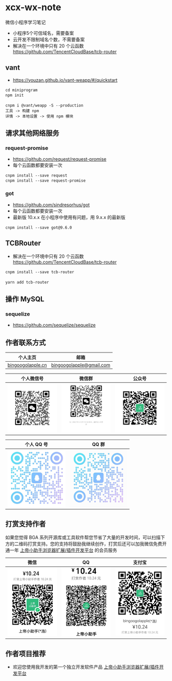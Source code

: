 # xcx-wx-note

微信小程序学习笔记

* 小程序5个可信域名，需要备案
* 云开发不限制域名个数，不需要备案
* 解决在一个环境中只有 20 个云函数 https://github.com/TencentCloudBase/tcb-router

## vant

* https://youzan.github.io/vant-weapp/#/quickstart

```
cd miniprogram
npm init

cnpm i @vant/weapp -S --production
工具 -> 构建 npm
详情 -> 本地设置 -> 使用 npm 模块
```

## 请求其他网络服务

### request-promise

* https://github.com/request/request-promise
* 每个云函数都要安装一次

```
cnpm install --save request
cnpm install --save request-promise
```

### got

* https://github.com/sindresorhus/got
* 每个云函数都要安装一次
* 最新版 10.x.x 在小程序中使用有问题，用 9.x.x 的最新版

```
cnpm install --save got@9.6.0
```

## TCBRouter

* 解决在一个环境中只有 20 个云函数 https://github.com/TencentCloudBase/tcb-router

```
cnpm install --save tcb-router

yarn add tcb-router
```

## 操作 MySQL

### sequelize

* https://github.com/sequelize/sequelize

## 作者联系方式

| 个人主页 | 邮箱 |
| ------------- | ------------ |
| <a  href="https://www.bingoogolapple.cn" target="_blank">bingoogolapple.cn</a>  | <a href="mailto:bingoogolapple@gmail.com" target="_blank">bingoogolapple@gmail.com</a> |

| 个人微信号 | 微信群 | 公众号 |
| ------------ | ------------ | ------------ |
| <img width="180" alt="个人微信号" src="https://github.com/bingoogolapple/bga-god-assistant-config/raw/main/images/BGAQrCode.png"> | <img width="180" alt="微信群" src="https://github.com/bingoogolapple/bga-god-assistant-config/raw/main/images/WeChatGroup1QrCode.jpg"> | <img width="180" alt="公众号" src="https://github.com/bingoogolapple/bga-god-assistant-config/raw/main/images/GongZhongHao.png"> |

| 个人 QQ 号 | QQ 群 |
| ------------ | ------------ |
| <img width="180" alt="个人 QQ 号" src="https://github.com/bingoogolapple/bga-god-assistant-config/raw/main/images/BGAQQQrCode.jpg"> | <img width="180" alt="QQ 群" src="https://github.com/bingoogolapple/bga-god-assistant-config/raw/main/images/QQGroup1QrCode.jpg"> |

## 打赏支持作者

如果您觉得 BGA 系列开源库或工具软件帮您节省了大量的开发时间，可以扫描下方的二维码打赏支持。您的支持将鼓励我继续创作，打赏后还可以加我微信免费开通一年 [上帝小助手浏览器扩展/插件开发平台](https://github.com/bingoogolapple/bga-god-assistant-config) 的会员服务

| 微信 | QQ | 支付宝 |
| ------------- | ------------- | ------------- |
| <img width="180" alt="微信" src="https://github.com/bingoogolapple/bga-god-assistant-config/raw/main/images/donate-wechat.jpg"> | <img width="180" alt="QQ" src="https://github.com/bingoogolapple/bga-god-assistant-config/raw/main/images/donate-qq.jpg"> | <img width="180" alt="支付宝" src="https://github.com/bingoogolapple/bga-god-assistant-config/raw/main/images/donate-alipay.jpg"> |

## 作者项目推荐

* 欢迎您使用我开发的第一个独立开发软件产品 [上帝小助手浏览器扩展/插件开发平台](https://github.com/bingoogolapple/bga-god-assistant-config)
